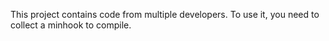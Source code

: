 This project contains code from multiple developers. To use it, you need to collect a minhook to compile.
